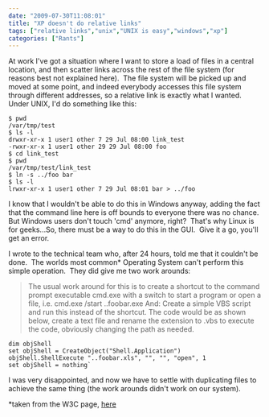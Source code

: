 ```yaml
---
date: "2009-07-30T11:08:01"
title: "XP doesn't do relative links"
tags: ["relative links","unix","UNIX is easy","windows","xp"]
categories: ["Rants"]
---
```


At work I've got a situation where I want to store a load of files in a central location, and then scatter links across the rest of the file system (for reasons best not explained here).  The file system will be picked up and moved at some point, and indeed everybody accesses this file system through different addresses, so a relative link is exactly what I wanted. 
Under UNIX, I'd do something like this: 

```
$ pwd
/var/tmp/test
$ ls -l
drwxr-xr-x 1 user1 other 7 29 Jul 08:00 link_test
-rwxr-xr-x 1 user1 other 29 29 Jul 08:00 foo
$ cd link_test
$ pwd
/var/tmp/test/link_test
$ ln -s ../foo bar
$ ls -l
lrwxr-xr-x 1 user1 other 7 29 Jul 08:01 bar > ../foo 
```

I know that I wouldn't be able to do this in Windows anyway, adding the fact that the command line here is off bounds to everyone there was no chance.  But Windows users don't touch 'cmd' anymore, right?  That's why Linux is for geeks...So, there must be a way to do this in the GUI.  Give it a go, you'll get an error. 
 
I wrote to the technical team who, after 24 hours, told me that it couldn't be done.  The worlds most common\* Operating System can't perform this simple operation.  They did give me two work arounds: 

> The usual work around for this is to create a shortcut to the command prompt executable cmd.exe with a switch to start a program or open a file, i.e. cmd.exe /start ..foobar.exe 
And: 
> Create a simple VBS script and run this instead of the shortcut. The code would be as shown below, create a text file and rename the extension to .vbs to execute the code, obviously changing the path as needed. 

```
dim objShell 
set objShell = CreateObject("Shell.Application") 
objShell.ShellExecute "..foobar.xls", "", "", "open", 1 
set objShell = nothing`

```

I was very disappointed, and now we have to settle with duplicating files to achieve the same thing (the work arounds didn't work on our system). 
 
\*taken from the W3C page, [here][1]

  [1]: http://www.w3schools.com/browsers/browsers_os.asp
